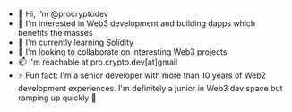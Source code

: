 - 👋 Hi, I’m @procryptodev
- 👀 I’m interested in Web3 development and building dapps which benefits the masses
- 🌱 I’m currently learning Solidity
- 💞️ I’m looking to collaborate on interesting Web3 projects
- 📫 I'm reachable at pro.crypto.dev[at]gmail
- ⚡ Fun fact: I'm a senior developer with more than 10 years of Web2 development experiences. I'm definitely a junior in Web3 dev space but ramping up quickly 🚀

<!---
procryptodev/procryptodev is a ✨ special ✨ repository because its `README.md` (this file) appears on your GitHub profile.
You can click the Preview link to take a look at your changes.
--->

